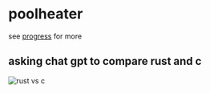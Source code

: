 # poolheater

see [progress](./doc/progress.md) for more

## asking chat gpt to compare rust and c
![rust vs c](docs/rust-vs-c.PNG)
